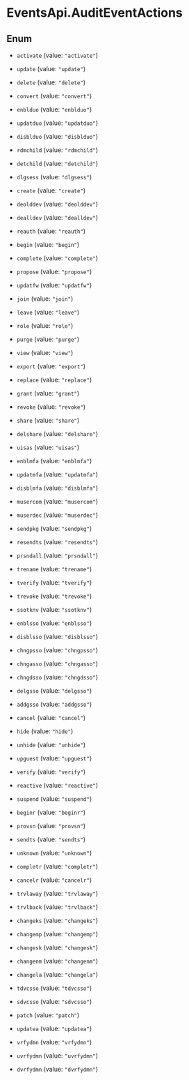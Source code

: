 # EventsApi.AuditEventActions

## Enum


* `activate` (value: `"activate"`)

* `update` (value: `"update"`)

* `delete` (value: `"delete"`)

* `convert` (value: `"convert"`)

* `enblduo` (value: `"enblduo"`)

* `updatduo` (value: `"updatduo"`)

* `disblduo` (value: `"disblduo"`)

* `rdmchild` (value: `"rdmchild"`)

* `detchild` (value: `"detchild"`)

* `dlgsess` (value: `"dlgsess"`)

* `create` (value: `"create"`)

* `deolddev` (value: `"deolddev"`)

* `dealldev` (value: `"dealldev"`)

* `reauth` (value: `"reauth"`)

* `begin` (value: `"begin"`)

* `complete` (value: `"complete"`)

* `propose` (value: `"propose"`)

* `updatfw` (value: `"updatfw"`)

* `join` (value: `"join"`)

* `leave` (value: `"leave"`)

* `role` (value: `"role"`)

* `purge` (value: `"purge"`)

* `view` (value: `"view"`)

* `export` (value: `"export"`)

* `replace` (value: `"replace"`)

* `grant` (value: `"grant"`)

* `revoke` (value: `"revoke"`)

* `share` (value: `"share"`)

* `delshare` (value: `"delshare"`)

* `uisas` (value: `"uisas"`)

* `enblmfa` (value: `"enblmfa"`)

* `updatmfa` (value: `"updatmfa"`)

* `disblmfa` (value: `"disblmfa"`)

* `musercom` (value: `"musercom"`)

* `muserdec` (value: `"muserdec"`)

* `sendpkg` (value: `"sendpkg"`)

* `resendts` (value: `"resendts"`)

* `prsndall` (value: `"prsndall"`)

* `trename` (value: `"trename"`)

* `tverify` (value: `"tverify"`)

* `trevoke` (value: `"trevoke"`)

* `ssotknv` (value: `"ssotknv"`)

* `enblsso` (value: `"enblsso"`)

* `disblsso` (value: `"disblsso"`)

* `chngpsso` (value: `"chngpsso"`)

* `chngasso` (value: `"chngasso"`)

* `chngdsso` (value: `"chngdsso"`)

* `delgsso` (value: `"delgsso"`)

* `addgsso` (value: `"addgsso"`)

* `cancel` (value: `"cancel"`)

* `hide` (value: `"hide"`)

* `unhide` (value: `"unhide"`)

* `upguest` (value: `"upguest"`)

* `verify` (value: `"verify"`)

* `reactive` (value: `"reactive"`)

* `suspend` (value: `"suspend"`)

* `beginr` (value: `"beginr"`)

* `provsn` (value: `"provsn"`)

* `sendts` (value: `"sendts"`)

* `unknown` (value: `"unknown"`)

* `completr` (value: `"completr"`)

* `cancelr` (value: `"cancelr"`)

* `trvlaway` (value: `"trvlaway"`)

* `trvlback` (value: `"trvlback"`)

* `changeks` (value: `"changeks"`)

* `changemp` (value: `"changemp"`)

* `changesk` (value: `"changesk"`)

* `changenm` (value: `"changenm"`)

* `changela` (value: `"changela"`)

* `tdvcsso` (value: `"tdvcsso"`)

* `sdvcsso` (value: `"sdvcsso"`)

* `patch` (value: `"patch"`)

* `updatea` (value: `"updatea"`)

* `vrfydmn` (value: `"vrfydmn"`)

* `uvrfydmn` (value: `"uvrfydmn"`)

* `dvrfydmn` (value: `"dvrfydmn"`)



